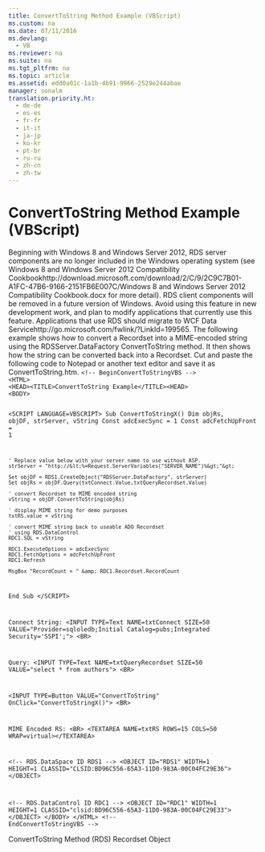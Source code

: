 ```yaml
---
title: ConvertToString Method Example (VBScript)
ms.custom: na
ms.date: 07/11/2016
ms.devlang: 
  - VB
ms.reviewer: na
ms.suite: na
ms.tgt_pltfrm: na
ms.topic: article
ms.assetid: edd0a01c-1a1b-4b91-9966-2529e244abae
manager: sonalm
translation.priority.ht: 
  - de-de
  - es-es
  - fr-fr
  - it-it
  - ja-jp
  - ko-kr
  - pt-br
  - ru-ru
  - zh-cn
  - zh-tw
---
```

# ConvertToString Method Example (VBScript)
<?xml version="1.0" encoding="utf-8"?>
<developerReferenceWithoutSyntaxDocument xmlns="http://ddue.schemas.microsoft.com/authoring/2003/5" xmlns:xlink="http://www.w3.org/1999/xlink" xmlns:xsi="http://www.w3.org/2001/XMLSchema-instance" xsi:schemaLocation="http://ddue.schemas.microsoft.com/authoring/2003/5 http://dduestorage.blob.core.windows.net/ddueschema/developer.xsd">
  <introduction>
    <alert class="important">
      <para>Beginning with Windows 8 and Windows Server 2012, RDS server components are no longer included in the Windows operating system (see Windows 8 and <externalLink><linkText>Windows Server 2012 Compatibility Cookbook</linkText><linkUri>http://download.microsoft.com/download/2/C/9/2C9C7B01-A1FC-47B6-9166-2151FB6E007C/Windows 8 and Windows Server 2012 Compatibility Cookbook.docx</linkUri></externalLink> for more detail). RDS client components will be removed in a future version of Windows. Avoid using this feature in new development work, and plan to modify applications that currently use this feature. Applications that use RDS should migrate to <externalLink><linkText>WCF Data Service</linkText><linkUri>http://go.microsoft.com/fwlink/?LinkId=199565</linkUri></externalLink>.</para>
    </alert>
    <para>The following example shows how to convert a <legacyBold>Recordset</legacyBold> into a MIME-encoded string using the <legacyBold>RDSServer.DataFactory</legacyBold> <legacyBold>ConvertToString</legacyBold> method. It then shows how the string can be converted back into a <legacyBold>Recordset</legacyBold>. Cut and paste the following code to Notepad or another text editor and save it as <legacyBold>ConvertToString.htm</legacyBold>.</para>
    <code>&lt;!-- BeginConvertToStringVBS --&gt;
&lt;HTML&gt;
&lt;HEAD&gt;&lt;TITLE&gt;ConvertToString Example&lt;/TITLE&gt;&lt;HEAD&gt;
&lt;BODY&gt;

&lt;SCRIPT LANGUAGE=VBSCRIPT&gt;
Sub ConvertToStringX()
    Dim objRs, objDF, strServer, vString
    Const adcExecSync = 1
    Const adcFetchUpFront = 1

    ' Replace value below with your server name to use without ASP.
    strServer = "http://&lt;%=Request.ServerVariables("SERVER_NAME")%&gt;"&gt;

    Set objDF = RDS1.CreateObject("RDSServer.DataFactory", strServer)
    Set objRs = objDF.Query(txtConnect.Value,txtQueryRecordset.Value)

    ' convert Recordset to MIME encoded string
    vString = objDF.ConvertToString(objRs)

    ' display MIME string for demo purposes
    txtRS.value = vString

    ' convert MIME string back to useable ADO Recordset 
    ' using RDS.DataControl
    RDC1.SQL = vString

    RDC1.ExecuteOptions = adcExecSync
    RDC1.FetchOptions = adcFetchUpFront
    RDC1.Refresh

    MsgBox "RecordCount = " &amp; RDC1.Recordset.RecordCount
End Sub 
&lt;/SCRIPT&gt;

Connect String: 
 &lt;INPUT TYPE=Text NAME=txtConnect SIZE=50 
    VALUE="Provider=sqloledb;Initial Catalog=pubs;Integrated Security='SSPI';"&gt; 
 &lt;BR&gt;

Query: 
 &lt;INPUT TYPE=Text NAME=txtQueryRecordset SIZE=50 
    VALUE="select * from authors"&gt; 
 &lt;BR&gt;

 &lt;INPUT TYPE=Button VALUE="ConvertToString" OnClick="ConvertToStringX()"&gt;
 &lt;BR&gt;

MIME Encoded RS: &lt;BR&gt;
 &lt;TEXTAREA NAME=txtRS ROWS=15 COLS=50 WRAP=virtual&gt;&lt;/TEXTAREA&gt;

&lt;!-- RDS.DataSpace  ID RDS1 --&gt;
 &lt;OBJECT ID="RDS1" WIDTH=1 HEIGHT=1
     CLASSID="CLSID:BD96C556-65A3-11D0-983A-00C04FC29E36"&gt;
 &lt;/OBJECT&gt;

&lt;!-- RDS.DataControl ID RDC1 --&gt;
 &lt;OBJECT ID="RDC1" WIDTH=1 HEIGHT=1 
     CLASSID="clsid:BD96C556-65A3-11D0-983A-00C04FC29E33"&gt;
 &lt;/OBJECT&gt;
&lt;/BODY&gt;
&lt;/HTML&gt;
&lt;!-- EndConvertToStringVBS --&gt;</code>
  </introduction>
  <relatedTopics>
<link xlink:href="b3f36bc8-6f69-49b0-83cd-2ccd3afebfbe">ConvertToString Method (RDS)</link>
<link xlink:href="ede1415f-c3df-4cc5-a05b-2576b2b84b60">Recordset Object</link>
</relatedTopics>
</developerReferenceWithoutSyntaxDocument>